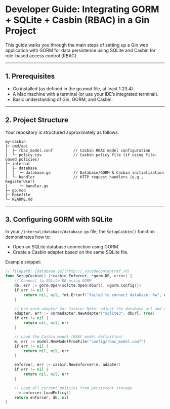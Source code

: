 # Developer Guide: Integrating GORM + SQLite + Casbin (RBAC) in a Gin Project

This guide walks you through the main steps of setting up a Gin web application with GORM for data persistence using SQLite and Casbin for role-based access control (RBAC).

---

## 1. Prerequisites

- Go installed (as defined in the go.mod file, at least 1.23.4).
- A Mac machine with a terminal (or use your IDE’s integrated terminal).
- Basic understanding of Gin, GORM, and Casbin.

---

## 2. Project Structure

Your repository is structured approximately as follows:

```
my-casbin
├─ cmd/api
│  ├─ rbac_model.conf         // Casbin RBAC model configuration
│  └─ policy.csv              // Casbin policy file (if using file-based policies)
├─ internal
│  ├─ database
│  │  └─ database.go          // Database/GORM & Casbin initialization
│  └─ handler                 // HTTP request handlers (e.g., RegisterUser)
│     └─ handler.go
├─ go.mod
├─ Makefile
└─ README.md
```

---

## 3. Configuring GORM with SQLite

In your `/internal/database/database.go` file, the `SetupCasbin()` function demonstrates how to:

- Open an SQLite database connection using GORM.
- Create a Casbin adapter based on the same SQLite file.

Example snippet:
    
````go
// filepath: [database.go](http://_vscodecontentref_/0)
func SetupCasbin() (*casbin.Enforcer, *gorm.DB, error) {
    // Connect to SQLite DB using GORM
    db, err := gorm.Open(sqlite.Open(dburl), &gorm.Config{})
    if err != nil {
        return nil, nil, fmt.Errorf("failed to connect database: %w", err)
    }

    // Use xorm adapter for Casbin; Note: adjust the database url and options as needed
    adapter, err := xormadapter.NewAdapter("sqlite3", dburl, true)
    if err != nil {
        return nil, nil, err
    }

    // Load the Casbin model (RBAC model definition)
    m, err := model.NewModelFromFile("config/rbac_model.conf")
    if err != nil {
        return nil, nil, err
    }

    enforcer, err := casbin.NewEnforcer(m, adapter)
    if err != nil {
        return nil, nil, err
    }

    // Load all current policies from persistent storage
    _ = enforcer.LoadPolicy()
    return enforcer, db, nil
}